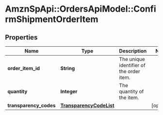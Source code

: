 # AmznSpApi::OrdersApiModel::ConfirmShipmentOrderItem

## Properties
Name | Type | Description | Notes
------------ | ------------- | ------------- | -------------
**order_item_id** | **String** | The unique identifier of the order item. | 
**quantity** | **Integer** | The quantity of the item. | 
**transparency_codes** | [**TransparencyCodeList**](TransparencyCodeList.md) |  | [optional] 

